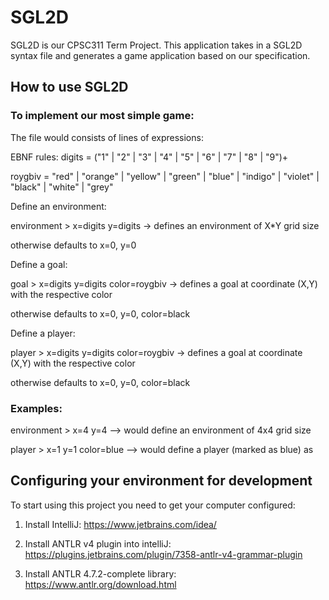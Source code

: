 # SGL2D

SGL2D is our CPSC311 Term Project. This application takes in a SGL2D syntax file and generates a game application based on our specification. 

## How to use SGL2D

### To implement our most simple game:

The file would consists of lines of expressions:

EBNF rules:
digits = ("1" | "2" | "3" | "4" | "5" | "6" | "7" | "8" | "9")+

roygbiv = "red" | "orange" | "yellow" | "green" | "blue" | "indigo" | "violet" | "black" | "white" | "grey"

Define an environment:

environment > x=digits y=digits -> defines an environment of X*Y grid size

otherwise defaults to x=0, y=0

Define a goal:

goal > x=digits y=digits color=roygbiv -> defines a goal at coordinate (X,Y) with the respective color

otherwise defaults to x=0, y=0, color=black

Define a player:

player > x=digits y=digits color=roygbiv -> defines a goal at coordinate (X,Y) with the respective color

otherwise defaults to x=0, y=0, color=black

### Examples:

environment > x=4 y=4   --> would define an environment of 4x4 grid size

player > x=1 y=1 color=blue  --> would define a player (marked as blue) as 


## Configuring your environment for development

To start using this project you need to get your computer configured:

1. Install IntelliJ: https://www.jetbrains.com/idea/

2. Install ANTLR v4 plugin into intelliJ: https://plugins.jetbrains.com/plugin/7358-antlr-v4-grammar-plugin

3. Install ANTLR 4.7.2-complete library: https://www.antlr.org/download.html

##
